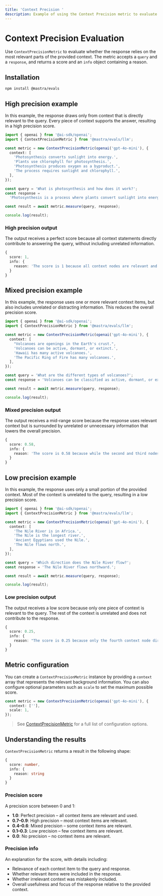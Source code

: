 ```yaml
---
title: 'Context Precision '
description: Example of using the Context Precision metric to evaluate how precisely context information is used.
---
```


# Context Precision Evaluation

<ScorerCallout />

Use `ContextPrecisionMetric` to evaluate whether the response relies on the most relevant parts of the provided context. The metric accepts a `query` and a `response`, and returns a score and an `info` object containing a reason.

## Installation

```bash copy
npm install @mastra/evals
```

## High precision example

In this example, the response draws only from context that is directly relevant to the query. Every piece of context supports the answer, resulting in a high precision score.

```typescript filename="src/example-high-precision.ts" showLineNumbers copy
import { openai } from '@ai-sdk/openai';
import { ContextPrecisionMetric } from '@mastra/evals/llm';

const metric = new ContextPrecisionMetric(openai('gpt-4o-mini'), {
  context: [
    'Photosynthesis converts sunlight into energy.',
    'Plants use chlorophyll for photosynthesis.',
    'Photosynthesis produces oxygen as a byproduct.',
    'The process requires sunlight and chlorophyll.',
  ],
});

const query = 'What is photosynthesis and how does it work?';
const response =
  'Photosynthesis is a process where plants convert sunlight into energy using chlorophyll, producing oxygen as a byproduct.';

const result = await metric.measure(query, response);

console.log(result);
```

### High precision output

The output receives a perfect score because all context statements directly contribute to answering the query, without including unrelated information.

```typescript
{
  score: 1,
  info: {
    reason: 'The score is 1 because all context nodes are relevant and provide direct definitions, explanations, and essential components of photosynthesis, with the first node defining the process, followed by supporting details about chlorophyll and oxygen production, all in optimal ranking order.'
  }
}
```

## Mixed precision example

In this example, the response uses one or more relevant context items, but also includes unrelated or distracting information. This reduces the overall precision score.

```typescript filename="src/example-mixed-precision.ts" showLineNumbers copy
import { openai } from '@ai-sdk/openai';
import { ContextPrecisionMetric } from '@mastra/evals/llm';

const metric = new ContextPrecisionMetric(openai('gpt-4o-mini'), {
  context: [
    "Volcanoes are openings in the Earth's crust.",
    'Volcanoes can be active, dormant, or extinct.',
    'Hawaii has many active volcanoes.',
    'The Pacific Ring of Fire has many volcanoes.',
  ],
});

const query = 'What are the different types of volcanoes?';
const response = 'Volcanoes can be classified as active, dormant, or extinct based on their activity status.';

const result = await metric.measure(query, response);

console.log(result);
```

### Mixed precision output

The output receives a mid-range score because the response uses relevant context but is surrounded by unrelated or unnecessary information that lowers the overall precision.

```typescript
{
  score: 0.58,
  info: {
    reason: 'The score is 0.58 because while the second and third nodes provided direct definitions and examples of volcano types, the first and fourth nodes were irrelevant, leading to a lower precision score. The relevant nodes were not optimally ordered, as the most useful context was not the first, which affected the overall effectiveness.'
  }
}
```

## Low precision example

In this example, the response uses only a small portion of the provided context. Most of the context is unrelated to the query, resulting in a low precision score.

```typescript filename="src/example-low-precision.ts" showLineNumbers copy
import { openai } from '@ai-sdk/openai';
import { ContextPrecisionMetric } from '@mastra/evals/llm';

const metric = new ContextPrecisionMetric(openai('gpt-4o-mini'), {
  context: [
    'The Nile River is in Africa.',
    'The Nile is the longest river.',
    'Ancient Egyptians used the Nile.',
    'The Nile flows north.',
  ],
});

const query = 'Which direction does the Nile River flow?';
const response = 'The Nile River flows northward.';

const result = await metric.measure(query, response);

console.log(result);
```

### Low precision output

The output receives a low score because only one piece of context is relevant to the query. The rest of the context is unrelated and does not contribute to the response.

```typescript
{
  score: 0.25,
  info: {
    reason: "The score is 0.25 because only the fourth context node directly answers the question about the direction of the Nile River's flow, while the first three nodes are irrelevant, providing no useful information. This highlights a significant limitation in the overall relevance of the retrieved contexts, as the majority did not contribute to the expected output."
  }
}
```

## Metric configuration

You can create a `ContextPrecisionMetric` instance by providing a `context` array that represents the relevant background information. You can also configure optional parameters such as `scale` to set the maximum possible score.

```typescript showLineNumbers copy
const metric = new ContextPrecisionMetric(openai('gpt-4o-mini'), {
  context: [''],
  scale: 1,
});
```

> See [ContextPrecisionMetric](/reference/evals/context-precision) for a full list of configuration options.

## Understanding the results

`ContextPrecisionMetric` returns a result in the following shape:

```typescript
{
  score: number,
  info: {
    reason: string
  }
}
```

### Precision score

A precision score between 0 and 1:

- **1.0**: Perfect precision – all context items are relevant and used.
- **0.7–0.9**: High precision – most context items are relevant.
- **0.4–0.6**: Mixed precision – some context items are relevant.
- **0.1–0.3**: Low precision – few context items are relevant.
- **0.0**: No precision – no context items are relevant.

### Precision info

An explanation for the score, with details including:

- Relevance of each context item to the query and response.
- Whether relevant items were included in the response.
- Whether irrelevant context was mistakenly included.
- Overall usefulness and focus of the response relative to the provided context.

<GithubLink
  outdated={true}
  marginTop='mt-16'
  link="https://github.com/mastra-ai/mastra/blob/main/examples/basics/evals/context-precision"
/>

